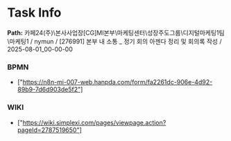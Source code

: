 # Task Info

**Path:** 카페24(주)\본사사업장\[CG]MI본부\마케팅센터\성장주도그룹\디지털마케팅1팀\마케팅1 / nymun / [276991] 본부 내 소통 _ 정기 회의 아젠다 정리 및 회의록 작성 / 2025-08-01_00-00-00

### BPMN
- ["https://n8n-mi-007-web.hanpda.com/form/fa2261dc-906e-4d92-89b9-7d6d903de5f2"]

### WIKI
- ["https://wiki.simplexi.com/pages/viewpage.action?pageId=2787519650"]

